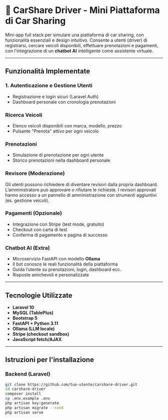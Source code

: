 # 🚗 CarShare Driver - Mini Piattaforma di Car Sharing

Mini-app full stack per simulare una piattaforma di car sharing, con funzionalità essenziali e design intuitivo. Consente a utenti (driver) di registrarsi, cercare veicoli disponibili, effettuare prenotazioni e pagamenti, con l'integrazione di un **chatbot AI** intelligente come assistente virtuale.

---

##  Funzionalità Implementate

### 1. Autenticazione e Gestione Utenti

- Registrazione e login sicuri (Laravel Auth)
- Dashboard personale con cronologia prenotazioni

###  Ricerca Veicoli

- Elenco veicoli disponibili con marca, modello, prezzo
- Pulsante "Prenota" attivo per ogni veicolo

###  Prenotazioni

- Simulazione di prenotazione per ogni utente
- Storico prenotazioni nella dashboard personale
  
### Revisore (Moderazione)

Gli utenti possono richiedere di diventare revisori dalla propria dashboard.
L’amministratore può approvare o rifiutare le richieste.
I revisori approvati hanno accesso a un pannello di amministrazione con strumenti aggiuntivi (es. gestione veicoli).

###  Pagamenti (Opzionale)

- Integrazione con Stripe (test mode, gratuito)
- Checkout con carta di test
- Conferma di pagamento e pagina di successo

###  Chatbot AI (Extra)

- Microservizio FastAPI con modello **Ollama**
- Il bot conosce le reali funzionalità della piattaforma
- Guida l’utente su prenotazioni, login, dashboard ecc.
- Risposte amichevoli e personalizzate

---

##  Tecnologie Utilizzate

- **Laravel 10**
- **MySQL (TablePlus)**
- **Bootstrap 5**
- **FastAPI + Python 3.11**
- **Ollama (LLM locale)**
- **Stripe (checkout sandbox)**
- **JavaScript fetch/AJAX**

---

##  Istruzioni per l'installazione

### Backend (Laravel)

```bash
git clone https://github.com/tuo-utente/carshare-driver.git
cd carshare-driver
composer install
cp .env.example .env
php artisan key:generate
php artisan migrate --seed
php artisan serve

